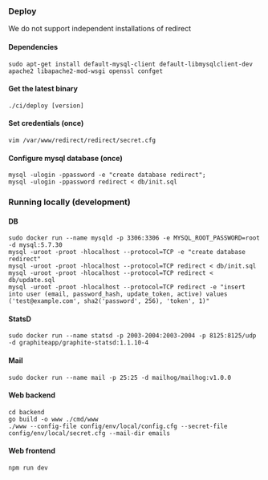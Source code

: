 ### Deploy

We do not support independent installations of redirect

#### Dependencies

    sudo apt-get install default-mysql-client default-libmysqlclient-dev apache2 libapache2-mod-wsgi openssl confget

#### Get the latest binary

    ./ci/deploy [version]

#### Set credentials (once)

    vim /var/www/redirect/redirect/secret.cfg

#### Configure mysql database (once)

    mysql -ulogin -ppassword -e "create database redirect";
    mysql -ulogin -ppassword redirect < db/init.sql

### Running locally (development)

#### DB

    sudo docker run --name mysqld -p 3306:3306 -e MYSQL_ROOT_PASSWORD=root -d mysql:5.7.30
    mysql -uroot -proot -hlocalhost --protocol=TCP -e "create database redirect"
    mysql -uroot -proot -hlocalhost --protocol=TCP redirect < db/init.sql
    mysql -uroot -proot -hlocalhost --protocol=TCP redirect < db/update.sql
    mysql -uroot -proot -hlocalhost --protocol=TCP redirect -e "insert into user (email, password_hash, update_token, active) values ('test@example.com', sha2('password', 256), 'token', 1)"

#### StatsD

    sudo docker run --name statsd -p 2003-2004:2003-2004 -p 8125:8125/udp -d graphiteapp/graphite-statsd:1.1.10-4

#### Mail

    sudo docker run --name mail -p 25:25 -d mailhog/mailhog:v1.0.0

#### Web backend

    cd backend
    go build -o www ./cmd/www
    ./www --config-file config/env/local/config.cfg --secret-file config/env/local/secret.cfg --mail-dir emails

#### Web frontend

    npm run dev